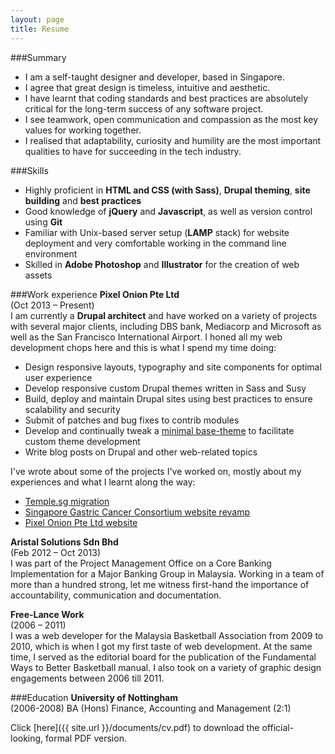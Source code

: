 ```yaml
---
layout: page
title: Resume
---
```

###Summary
<ul class="summary">
<li class="no-margin">I am a self-taught designer and developer, based in Singapore.</li>
<li class="no-margin">I agree that great design is timeless, intuitive and aesthetic.</li>
<li class="no-margin">I have learnt that coding standards and best practices are absolutely critical for the long-term success of any software project.</li>
<li class="no-margin">I see teamwork, open communication and compassion as the most key values for working together. </li>
<li class>I realised that adaptability, curiosity and humility are the most important qualities to have for succeeding in the tech industry.</li>
</ul>

###Skills
<ul class="skills">
<li class="no-margin">Highly proficient in <strong>HTML and CSS (with Sass)</strong>, <strong>Drupal theming</strong>, <strong>site building</strong> and <strong>best practices</strong></li>
<li class="no-margin">Good knowledge of <strong>jQuery</strong> and <strong>Javascript</strong>, as well as version control using <strong>Git</strong></li>
<li class="no-margin">Familiar with Unix-based server setup (<strong>LAMP</strong> stack) for website deployment and very comfortable working in the command line environment</li>
<li class>Skilled in <strong>Adobe Photoshop</strong> and <strong>Illustrator</strong> for the creation of web assets</li>
</ul>

###Work experience
**Pixel Onion Pte Ltd**  
(Oct 2013 – Present)  
I am currently a **Drupal architect** and have worked on a variety of projects with several major clients, including DBS bank, Mediacorp and Microsoft as well as the San Francisco International Airport. I honed all my web development chops here and this is what I spend my time doing:

<ul class="exp-po">
<li class="no-margin">Design responsive layouts, typography and site components for optimal user experience</li>
<li class="no-margin">Develop responsive custom Drupal themes written in Sass and Susy</li>
<li class="no-margin">Build, deploy and maintain Drupal sites using best practices to ensure scalability and security</li>
<li class="no-margin">Submit of patches and bug fixes to contrib modules</li>
<li class="no-margin">Develop and continually tweak a <a href="https://www.drupal.org/sandbox/hj_chen/2345293">minimal base-theme</a> to facilitate custom theme development</li>
<li class>Write blog posts on Drupal and other web-related topics</li>
</ul>

<p class="no-margin">I've wrote about some of the projects I've worked on, mostly about my experiences and what I learnt along the way:</p>

<ul class="project-list">
<li class="no-margin"><a href="{{ site.url }}/blog/the-one-that-came-first/">Temple.sg migration</a></li>
<li class="no-margin"><a href="{{ site.url }}/blog/the-one-i-cut-my-teeth-on/">Singapore Gastric Cancer Consortium website revamp</a></li>
<li class><a href="{{ site.url }}/blog/the-one-where-i-learn-responsive/">Pixel Onion Pte Ltd website</a></li>
</ul>

**Aristal Solutions Sdn Bhd**  
(Feb 2012 – Oct 2013)  
I was part of the Project Management Office on a Core Banking Implementation for a Major Banking Group in Malaysia. Working in a team of more than a hundred strong, let me witness first-hand the importance of accountability, communication and documentation. 

**Free-Lance Work**  
(2006 – 2011)  
I was a web developer for the Malaysia Basketball Association from 2009 to 2010, which is when I got my first taste of web development. At the same time, I served as the editorial board for the publication of the Fundamental Ways to Better Basketball manual. I also took on a variety of graphic design engagements between 2006 till 2011. 

###Education
**University of Nottingham**  
(2006-2008)
BA (Hons) Finance, Accounting and Management (2:1)

Click [here]({{ site.url }}/documents/cv.pdf) to download the official-looking, formal PDF version.
